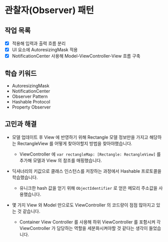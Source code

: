 # 관찰자(Observer) 패턴

## 작업 목록

- [x] 적용해 입력과 출력 흐름 분리
- [x] UI 요소에 AutoresizingMask 적용
- [x] NotificationCenter 사용해 Model-ViewController-View 흐름 구축

## 학습 키워드

- AutoresizingMask
- NotificationCenter
- Observer Pattern
- Hashable Protocol
- Property Observer

## 고민과 해결

- 모델 업데이트 후 View 에 반영하기 위해 Rectangle 모델 정보만을 가지고 해당하는 RectangleView 를 어떻게 찾아야할지 방법을 찾아야했습니다.

  - ViewController 에 `var rectangleMap: [Rectangle: RectangleView]` 를 추가해 모델과 View 의 참조를 매핑했습니다.

- 딕셔너리의 키값으로 클래스 인스턴스를 저장하는 과정에서 Hashable 프로토콜을 학습했습니다.

  - 유니크한 hash 값을 얻기 위해 `ObjectIdentifier` 로 얻은 메모리 주소값을 사용했습니다.

- 몇 가지 View 와 Model 만으로도 ViewController 의 코드량이 점점 많아지고 있는 것 같습니다.
  - Container View Controller 를 사용해 하위 ViewController 를 포함시켜 각 ViewController 가 담당하는 역할을 세분화시켜야할 것 같다는 생각이 들었습니다.
